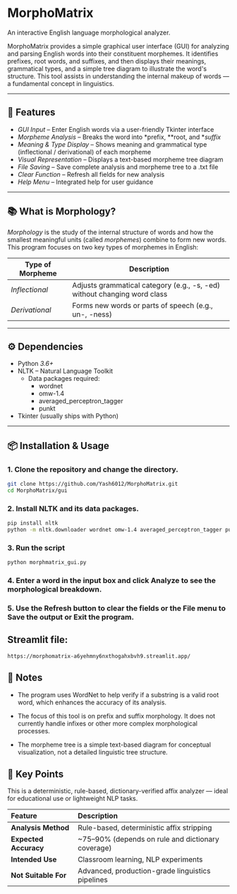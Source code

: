 # MorphoMatrix

An interactive English language morphological analyzer.

MorphoMatrix provides a simple graphical user interface (GUI) for analyzing and parsing English words into their constituent morphemes. It identifies prefixes, root words, and suffixes, and then displays their meanings, grammatical types, and a simple tree diagram to illustrate the word's structure. This tool assists in understanding the internal makeup of words — a fundamental concept in linguistics.

---

## 🌟 Features

- *GUI Input* – Enter English words via a user-friendly Tkinter interface  
- *Morpheme Analysis* – Breaks the word into *prefix, **root, and **suffix*  
- *Meaning & Type Display* – Shows meaning and grammatical type (inflectional / derivational) of each morpheme  
- *Visual Representation* – Displays a text-based morpheme tree diagram  
- *File Saving* – Save complete analysis and morpheme tree to a .txt file  
- *Clear Function* – Refresh all fields for new analysis  
- *Help Menu* – Integrated help for user guidance  

---

## 📚 What is Morphology?

*Morphology* is the study of the internal structure of words and how the smallest meaningful 
units (called *morphemes*) combine to form new words. This program focuses on two key types of 
morphemes in English:

| Type of Morpheme       | Description                                                                 |
|------------------------|-----------------------------------------------------------------------------|
| *Inflectional*       | Adjusts grammatical category (e.g., -s, -ed) without changing word class |
| *Derivational*       | Forms new words or parts of speech (e.g., un-, -ness)                    |

---

## ⚙ Dependencies

- Python *3.6+*
- NLTK – Natural Language Toolkit  
  - Data packages required:
    - wordnet
    - omw-1.4
    - averaged_perceptron_tagger
    - punkt
- Tkinter (usually ships with Python)

---

## 📦 Installation & Usage

### 1. Clone the repository and change the directory.

  ```bash
  git clone https://github.com/Yash6012/MorphoMatrix.git
  cd MorphoMatrix/gui
  ```

### 2. Install NLTK and its data packages.

  ```bash
  pip install nltk
  python -m nltk.downloader wordnet omw-1.4 averaged_perceptron_tagger punkt
  ```

### 3. Run the script
  ```bash
  python morphmatrix_gui.py
  ```

### 4. Enter a word in the input box and click Analyze to see the morphological breakdown.

### 5. Use the Refresh button to clear the fields or the File menu to Save the output or Exit the program.


## Streamlit file:

  `https://morphomatrix-a6yehmny6nxthogahxbvh9.streamlit.app/`

## 📝 Notes

- The program uses WordNet to help verify if a substring is a valid root word, 
which enhances the accuracy of its analysis.

- The focus of this tool is on prefix and suffix morphology. It does not currently 
handle infixes or other more complex morphological processes.

- The morpheme tree is a simple text-based diagram for conceptual visualization, 
not a detailed linguistic tree structure.

## 📌 Key Points
This is a deterministic, rule-based, dictionary-verified 
affix analyzer — ideal for educational use or lightweight NLP tasks.

| Feature | Description |
| :--- | :--- |
| **Analysis Method** | Rule-based, deterministic affix stripping |
| **Expected Accuracy** | ~75–90% (depends on rule and dictionary coverage) |
| **Intended Use** | Classroom learning, NLP experiments |
| **Not Suitable For** | Advanced, production-grade linguistics pipelines |


